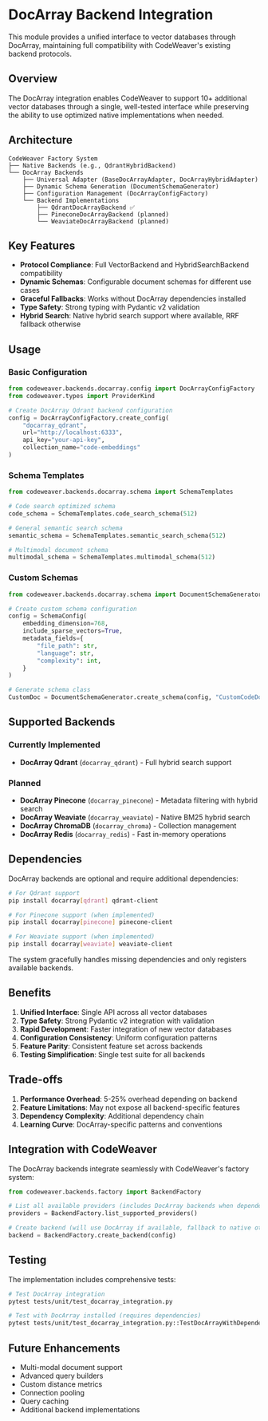 <!--
SPDX-FileCopyrightText: 2025 Knitli Inc.

SPDX-License-Identifier: MIT OR Apache-2.0
-->

# DocArray Backend Integration

This module provides a unified interface to vector databases through DocArray, maintaining full compatibility with CodeWeaver's existing backend protocols.

## Overview

The DocArray integration enables CodeWeaver to support 10+ additional vector databases through a single, well-tested interface while preserving the ability to use optimized native implementations when needed.

## Architecture

```
CodeWeaver Factory System
├── Native Backends (e.g., QdrantHybridBackend)
└── DocArray Backends
    ├── Universal Adapter (BaseDocArrayAdapter, DocArrayHybridAdapter)
    ├── Dynamic Schema Generation (DocumentSchemaGenerator)
    ├── Configuration Management (DocArrayConfigFactory)
    └── Backend Implementations
        ├── QdrantDocArrayBackend ✅
        ├── PineconeDocArrayBackend (planned)
        └── WeaviateDocArrayBackend (planned)
```

## Key Features

- **Protocol Compliance**: Full VectorBackend and HybridSearchBackend compatibility
- **Dynamic Schemas**: Configurable document schemas for different use cases
- **Graceful Fallbacks**: Works without DocArray dependencies installed
- **Type Safety**: Strong typing with Pydantic v2 validation
- **Hybrid Search**: Native hybrid search support where available, RRF fallback otherwise

## Usage

### Basic Configuration

```python
from codeweaver.backends.docarray.config import DocArrayConfigFactory
from codeweaver.types import ProviderKind

# Create DocArray Qdrant backend configuration
config = DocArrayConfigFactory.create_config(
    "docarray_qdrant",
    url="http://localhost:6333",
    api_key="your-api-key",
    collection_name="code-embeddings"
)
```

### Schema Templates

```python
from codeweaver.backends.docarray.schema import SchemaTemplates

# Code search optimized schema
code_schema = SchemaTemplates.code_search_schema(512)

# General semantic search schema
semantic_schema = SchemaTemplates.semantic_search_schema(512)

# Multimodal document schema
multimodal_schema = SchemaTemplates.multimodal_schema(512)
```

### Custom Schemas

```python
from codeweaver.backends.docarray.schema import DocumentSchemaGenerator, SchemaConfig

# Create custom schema configuration
config = SchemaConfig(
    embedding_dimension=768,
    include_sparse_vectors=True,
    metadata_fields={
        "file_path": str,
        "language": str,
        "complexity": int,
    }
)

# Generate schema class
CustomDoc = DocumentSchemaGenerator.create_schema(config, "CustomCodeDoc")
```

## Supported Backends

### Currently Implemented
- **DocArray Qdrant** (`docarray_qdrant`) - Full hybrid search support

### Planned
- **DocArray Pinecone** (`docarray_pinecone`) - Metadata filtering with hybrid search
- **DocArray Weaviate** (`docarray_weaviate`) - Native BM25 hybrid search
- **DocArray ChromaDB** (`docarray_chroma`) - Collection management
- **DocArray Redis** (`docarray_redis`) - Fast in-memory operations

## Dependencies

DocArray backends are optional and require additional dependencies:

```bash
# For Qdrant support
pip install docarray[qdrant] qdrant-client

# For Pinecone support (when implemented)
pip install docarray[pinecone] pinecone-client

# For Weaviate support (when implemented)
pip install docarray[weaviate] weaviate-client
```

The system gracefully handles missing dependencies and only registers available backends.

## Benefits

1. **Unified Interface**: Single API across all vector databases
2. **Type Safety**: Strong Pydantic v2 integration with validation
3. **Rapid Development**: Faster integration of new vector databases
4. **Configuration Consistency**: Uniform configuration patterns
5. **Feature Parity**: Consistent feature set across backends
6. **Testing Simplification**: Single test suite for all backends

## Trade-offs

1. **Performance Overhead**: 5-25% overhead depending on backend
2. **Feature Limitations**: May not expose all backend-specific features
3. **Dependency Complexity**: Additional dependency chain
4. **Learning Curve**: DocArray-specific patterns and conventions

## Integration with CodeWeaver

The DocArray backends integrate seamlessly with CodeWeaver's factory system:

```python
from codeweaver.backends.factory import BackendFactory

# List all available providers (includes DocArray backends when dependencies available)
providers = BackendFactory.list_supported_providers()

# Create backend (will use DocArray if available, fallback to native otherwise)
backend = BackendFactory.create_backend(config)
```

## Testing

The implementation includes comprehensive tests:

```bash
# Test DocArray integration
pytest tests/unit/test_docarray_integration.py

# Test with DocArray installed (requires dependencies)
pytest tests/unit/test_docarray_integration.py::TestDocArrayWithDependencies
```

## Future Enhancements

- Multi-modal document support
- Advanced query builders
- Custom distance metrics
- Connection pooling
- Query caching
- Additional backend implementations
